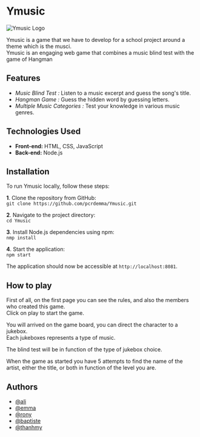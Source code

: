 
# Ymusic
![Ymusic Logo](/images/logo-Ymusic.png)

Ymusic is a game that we have to develop for a school project around a theme which is the musci.  
Ymusic is an engaging web game that combines a music blind test with the game of Hangman

## Features

- *Music Blind Test :* Listen to a music excerpt and guess the song's title.
- *Hangman Game :* Guess the hidden word by guessing letters.
- *Multiple Music Categories :* Test your knowledge in various music genres.  

## Technologies Used

- **Front-end:** HTML, CSS, JavaScript
- **Back-end:** Node.js
    


## Installation

To run Ymusic locally, follow these steps:

**1**. Clone the repository from GitHub:  
`git clone https://github.com/pcrdemma/Ymusic.git`  

**2**. Navigate to the project directory:  
`cd Ymusic `  

**3**. Install Node.js dependencies using npm:  
`nmp install`   

**4**. Start the application:  
`npm start` 

The application should now be accessible at `http://localhost:8081`.

## How to play    

First of all, on the first page you can see the rules, and also the members who created this game.  
Click on play to start the game.  

You will arrived on the game board, you can direct the character to a jukebox.   
Each jukeboxes represents a type of music.  

The blind test will be in function of the type of jukebox choice.  

When the game as started you have 5 attempts to find the name of the artist, either the title, or both in function of the level you are. 



## Authors

- [@ali](https://www.github.com/celebi0103)
- [@emma](https://www.github.com/pcrdemma)
- [@rony](https://www.github.com/ronyk10)
- [@baptiste](https://www.github.com/bapetisteuh)
- [@thanhmy](https://www.github.com/thanhmy69)

